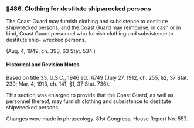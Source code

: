 ### §486. Clothing for destitute shipwrecked persons ###

The Coast Guard may furnish clothing and subsistence to destitute shipwrecked persons, and the Coast Guard may reimburse, in cash or in kind, Coast Guard personnel who furnish clothing and subsistence to destitute ship- wrecked persons.

(Aug. 4, 1949, ch. 393, 63 Stat. 534.)

#### Historical and Revision Notes ####

Based on title 33, U.S.C., 1946 ed., §749 (July 27, 1912, ch. 255, §2, 37 Stat. 239; Mar. 4, 1913, ch. 141, §1, 37 Stat. 736).

This section was enlarged to provide that the Coast Guard, as well as personnel thereof, may furnish clothing and subsistence to destitute shipwrecked persons.

Changes were made in phraseology. 81st Congress, House Report No. 557.
